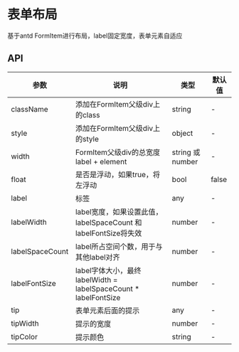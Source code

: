 # 表单布局

基于antd FormItem进行布局，label固定宽度，表单元素自适应

## API

参数|说明|类型|默认值
---|---|---|---
className | 添加在FormItem父级div上的class | string | - 
style | 添加在FormItem父级div上的style | object | - 
width | FormItem父级div的总宽度 label + element | string 或 number | - 
float | 是否是浮动，如果true，将左浮动 | bool | false 
label | 标签 | any | -
labelWidth | label宽度，如果设置此值，labelSpaceCount 和 labelFontSize将失效 | number | -
labelSpaceCount | label所占空间个数，用于与其他label对齐 | number | -
labelFontSize | label字体大小，最终labelWidth = labelSpaceCount * labelFontSize | number | -
tip | 表单元素后面的提示 | any | -
tipWidth | 提示的宽度 | number | -
tipColor | 提示颜色 | string | - 

